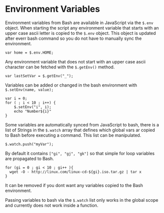 
# Environment Variables

Environment variables from Bash are available in JavaScript via the `$.env` object.  When starting the script any environment variable that starts with an upper case ascii letter is copied to the `$.env` object. This object is updated after everr bash command so you do not have to manually sync the environment.

    var home = $.env.HOME;

Any environment variable that does not start with an upper case ascii character can be fetched with the `$.getEnv()` method.

    var lastSetVar = $.getEnv("_");

Variables can be added or changed in the bash environment with `$.setEnv(name, value);`

    var i = 0;
    for ( ; i < 10 ; i++) {
        $.setEnv("i", i);
        echo "Number${i}"
    }


Some variables are automatically synced from JavaScript to bash, there is a list of Strings in the `$.watch` array that defines which global vars ar copied to Bash before executing a command.  This list can be manipulated.

    $.watch.push("myVar");

By default it contains `["gi", "gj", "gk"]` so that simple for loop variables are propagated to Bash.

    for (gi = 0 ; gi < 10 ; gi++ ){
      wget -O - http://linux.com/linux-cd-${gi}.iso.tar.gz | tar x
    }

It can be removed if you dont want any variables copied to the Bash environment.

Passing variables to bash via the `$.watch` list only works in the global scope and currently does not work inside a function.

